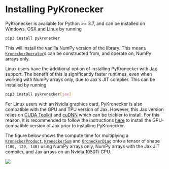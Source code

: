 # Installing PyKronecker

PyKronecker is available for Python >= 3.7, and can be installed on Windows, OSX and Linux by running

```bash
pip3 install pykronecker
```

This will install the vanilla NumPy version of the library. This means [`KroneckerOperator`](../api/kroneckeroperator)s can be constructed from, and operate on, NumPy arrays only. 

Linux users have the additional option of installing PyKronecker with [Jax](https://jax.readthedocs.io/en/latest/index.html) support. The benefit of this is significantly faster runtimes, even when working with NumPy arrays only, due to Jax's JIT complier. This can be installed by running

```bash
pip3 install pykronecker[jax]
```

For Linux users with an Nvidia graphics card, PyKronecker is also compatible with the GPU and TPU version of Jax. However, this Jax version relies on [CUDA Toolkit](https://docs.nvidia.com/cuda/cuda-toolkit-release-notes/index.html) and [cuDNN](https://docs.nvidia.com/deeplearning/cudnn/developer-guide/index.html) which can be trickier to install. For this reason, it is recommended to follow the instructions [here](https://github.com/google/jax#installation) to install the GPU-compatible version of Jax prior to installing PyKronecker. 

The figure below shows the compute time for multiplying a [`KroneckerProduct`](../api/kroneckerproduct), [`KroneckerSum`](../api/kroneckersum) and [`KroneckerDiag`](../api/kroneckerdiag) onto a tensor of shape `(100, 120, 140)` using NumPy arrays only, NumPy arrays with the Jax JIT compiler, and Jax arrays on an Nvidia 1050Ti GPU.   

![](https://raw.githubusercontent.com/nickelnine37/pykronecker/main/docs/img/test.svg)
